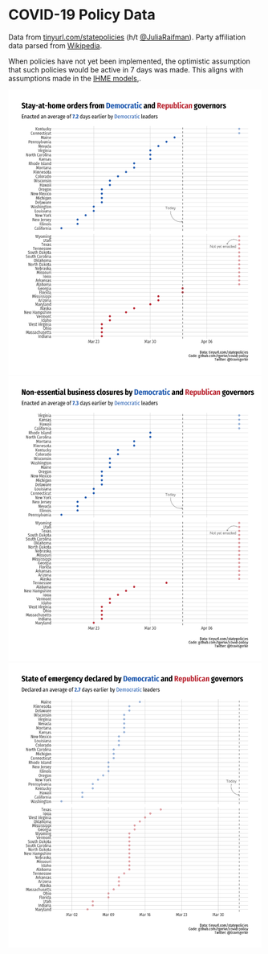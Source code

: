COVID-19 Policy Data
=====================
  
Data from [tinyurl.com/statepolicies](https://tinyurl.com/statepolicies) (h/t [@JuliaRaifman](https://twitter.com/JuliaRaifman/status/1245416835211812875)). Party affiliation data parsed from [Wikipedia](https://en.wikipedia.org/wiki/List_of_United_States_governors).

When policies have not yet been implemented, the optimistic assumption that such policies would be active in 7 days was made. This aligns with assumptions made in the [IHME models](https://covid19.healthdata.org/),. 

![](plots/stay-at-home.png)
![](plots/non-essential.png)
![](plots/state-of-emergency.png)
